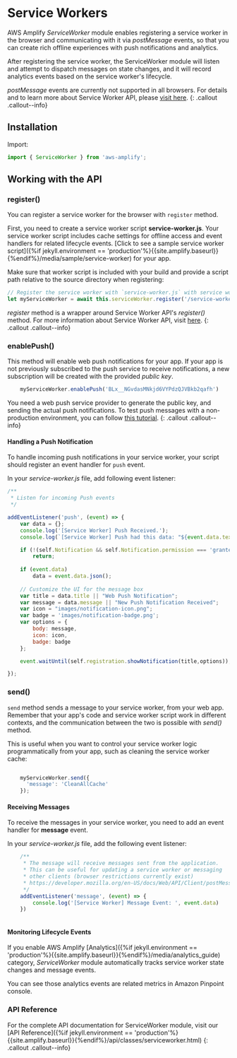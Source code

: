 ---
---
# Service Workers

AWS Amplify *ServiceWorker* module enables registering a service worker in the browser and communicating with it via *postMessage* events, so that you can create rich offline experiences with push notifications and analytics. 

After registering the service worker, the ServiceWorker module will listen and attempt to dispatch messages on state changes, and it will record analytics events based on the service worker's lifecycle.

*postMessage* events are currently not supported in all browsers. For details and to learn more about Service Worker API, please [visit here](https://developer.mozilla.org/en-US/docs/Web/API/Service_Worker_API/).
{: .callout .callout--info}

## Installation

Import:
```js
import { ServiceWorker } from 'aws-amplify';
```

## Working with the API

### register()

You can register a service worker for the browser with `register` method. 

First, you need to create a service worker script **service-worker.js**. Your service worker script includes cache settings for offline access and event handlers for related lifecycle events. [Click to see a sample service worker script]({%if jekyll.environment == 'production'%}{{site.amplify.baseurl}}{%endif%}/media/sample/service-worker) for your app. 

Make sure that worker script is included with your build and provide a script path relative to the source directory when registering:

```js
// Register the service worker with `service-worker.js` with service worker scope `/`.
let myServiceWorker = await this.serviceWorker.register('/service-worker.js', '/');
```

*register* method is a wrapper around Service Worker API's *register()* method. For more information about Service Worker API, visit [here](https://developer.mozilla.org/en-US/docs/Web/API/ServiceWorkerContainer/register).
 {: .callout .callout--info}

### enablePush()

This method will enable web push notifications for your app. If your app is not previously subscribed to the push service to receive notifications, a new subscription will be created with the provided *public key*. 

```js
    myServiceWorker.enablePush('BLx__NGvdasMNkjd6VYPdzQJVBkb2qafh')
```

You need a web push service provider to generate the public key, and sending the actual push notifications. To test push messages with a non-production environment, you can follow [this tutorial](https://developers.google.com/web/fundamentals/codelabs/push-notifications/).
{: .callout .callout--info}

#### Handling a Push Notification

To handle incoming push notifications in your service worker, your script should register an event handler for `push` event.

In your *service-worker.js* file, add following event listener:

```js
/**
 * Listen for incoming Push events
 */

addEventListener('push', (event) => {
    var data = {};
    console.log('[Service Worker] Push Received.');
    console.log(`[Service Worker] Push had this data: "${event.data.text()}"`);

    if (!(self.Notification && self.Notification.permission === 'granted')) 
        return;
    
    if (event.data) 
        data = event.data.json();
    
    // Customize the UI for the message box 
    var title = data.title || "Web Push Notification";
    var message = data.message || "New Push Notification Received";
    var icon = "images/notification-icon.png";
    var badge = 'images/notification-badge.png';
    var options = {
        body: message,
        icon: icon,
        badge: badge
    };

    event.waitUntil(self.registration.showNotification(title,options));

});
```

### send()

`send` method sends a message to your service worker, from your web app. Remember that your app's code and service worker script work in different contexts, and the communication between the two is possible with *send()* method.

This is useful when you want to control your service worker logic programmatically from your app, such as cleaning the service worker cache:

```js

    myServiceWorker.send({
      'message': 'CleanAllCache'
    });

```

#### Receiving Messages 

To receive the messages in your service worker, you need to add an event handler for **message** event.

In your *service-worker.js* file, add the following event listener:

```js
    /**
     * The message will receive messages sent from the application.
     * This can be useful for updating a service worker or messaging
     * other clients (browser restrictions currently exist)
     * https://developer.mozilla.org/en-US/docs/Web/API/Client/postMessage
     */
    addEventListener('message', (event) => {
        console.log('[Service Worker] Message Event: ', event.data)
    })
    
```

#### Monitoring Lifecycle Events

If you enable AWS Amplify [Analytics]({%if jekyll.environment == 'production'%}{{site.amplify.baseurl}}{%endif%}/media/analytics_guide) category, *ServiceWorker* module automatically tracks service worker state changes and message events.

You can see those analytics events are related metrics in Amazon Pinpoint console.

### API Reference

For the complete API documentation for ServiceWorker module, visit our [API Reference]({%if jekyll.environment == 'production'%}{{site.amplify.baseurl}}{%endif%}/api/classes/serviceworker.html)
{: .callout .callout--info}
